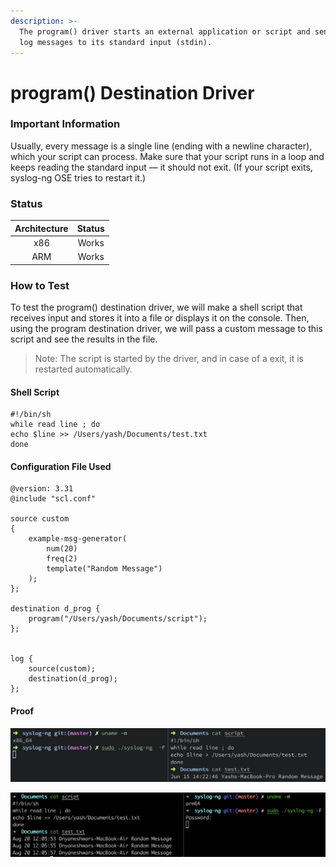 ```yaml
---
description: >-
  The program() driver starts an external application or script and sends the
  log messages to its standard input (stdin).
---
```


# program() Destination Driver

### Important Information

Usually, every message is a single line (ending with a newline character), which your script can process. Make sure that your script runs in a loop and keeps reading the standard input — it should not exit. (If your script exits, syslog-ng OSE tries to restart it.)

### Status <a href="#status" id="status"></a>

| Architecture | Status |
| :----------: | :----: |
|      x86     |  Works |
|      ARM     |  Works |

### How to Test <a href="#how-to-test" id="how-to-test"></a>

To test the program() destination driver, we will make a shell script that receives input and stores it into a file or displays it on the console. Then, using the program destination driver, we will pass a custom message to this script and see the results in the file.&#x20;

> Note: The script is started by the driver, and in case of a exit, it is restarted automatically.

#### Shell Script <a href="#shell-script" id="shell-script"></a>

```
#!/bin/sh
while read line ; do
echo $line >> /Users/yash/Documents/test.txt
done
```

#### Configuration File Used <a href="#configuration-file-used" id="configuration-file-used"></a>

```
@version: 3.31
@include "scl.conf"

source custom
{
    example-msg-generator(
        num(20)
        freq(2)
        template("Random Message")
    );
};

destination d_prog { 
    program("/Users/yash/Documents/script"); 
};


log {
    source(custom);
    destination(d_prog);
};
```

#### Proof

![Testing program() destination on macOS (x86)](</assets/images/Screenshot 2021-06-15 at 2.23.06 PM.png>)

![Testing program() destination on macOS (ARM)](</assets/images/Screen Shot 2021-08-20 at 12.06.18 PM.png>)
